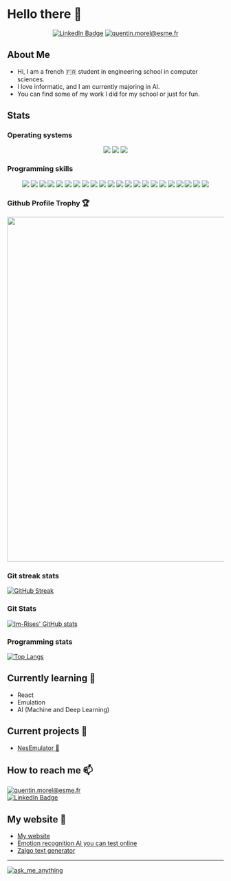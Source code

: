 # Hello there 👋

<!-- Docs for Readme APi display -->
<!-- 
https://github.com/anuraghazra/github-readme-stats
https://dev.to/envoy_/150-badges-for-github-pnk
https://github.com/ryo-ma/github-profile-trophy
https://github-readme-streak-stats.herokuapp.com/demo/?user=Im-Rises&theme=dark&hide_border=true&date_format=&locale=en&properties=background
-->

<p align="center">
    <a href="https://www.linkedin.com/in/quentin-morel-630b4215a/"><img src="https://img.shields.io/badge/LinkedIn-0077B5?style=for-the-badge&logo=linkedin&logoColor=white" alt="LinkedIn Badge"></a>
    <a href="mailto:quentin.morel@esme.fr"><img src="https://img.shields.io/badge/Microsoft_Outlook-0078D4?style=for-the-badge&logo=microsoft-outlook&logoColor=white" alt="quentin.morel@esme.fr"></a>
</p>

## About Me 

- Hi, I am a french 🇫🇷 student in engineering school in computer sciences.  
- I love informatic, and I am currently majoring in AI.
- You can find some of my work I did for my school or just for fun.

## Stats

### Operating systems

<p align='center'>
    <img src="https://img.shields.io/badge/Windows-0078D6?style=for-the-badge&logo=windows&logoColor=white">
    <img src="https://img.shields.io/badge/Ubuntu-E95420?style=for-the-badge&logo=ubuntu&logoColor=white">
    <img src="https://img.shields.io/badge/Android-3DDC84?style=for-the-badge&logo=android&logoColor=white">
</p>

### Programming skills

<p align="center">
<img src="https://img.shields.io/badge/GIT-E44C30?style=for-the-badge&logo=git&logoColor=white">
<img src="https://img.shields.io/badge/C-00599C?style=for-the-badge&logo=c&logoColor=white">
<img src="https://img.shields.io/badge/C%2B%2B-00599C?style=for-the-badge&logo=c%2B%2B&logoColor=white">
<img src="https://img.shields.io/badge/C%23-239120?style=for-the-badge&logo=c-sharp&logoColor=white">
<img src="https://img.shields.io/badge/Rust-000000?style=for-the-badge&logo=rust&logoColor=white">
<img src="https://img.shields.io/badge/Python-3776AB?style=for-the-badge&logo=python&logoColor=white">
<img src="https://img.shields.io/badge/Java-ED8B00?style=for-the-badge&logo=java&logoColor=white">
<img src="https://img.shields.io/badge/HTML5-E34F26?style=for-the-badge&logo=html5&logoColor=white">
<img src="https://img.shields.io/badge/Sass-CC6699?style=for-the-badge&logo=sass&logoColor=white">    
<img src="https://img.shields.io/badge/CSS3-1572B6?style=for-the-badge&logo=css3&logoColor=white">
<img src="https://img.shields.io/badge/PHP-777BB4?style=for-the-badge&logo=php&logoColor=white">
<img src="https://img.shields.io/badge/React-20232A?style=for-the-badge&logo=react&logoColor=61DAFB">
<img src="https://img.shields.io/badge/TypeScript-007ACC?style=for-the-badge&logo=typescript&logoColor=white">
<img src="https://img.shields.io/badge/JavaScript-323330?style=for-the-badge&logo=javascript&logoColor=F7DF1E">
<img src="https://camo.githubusercontent.com/6a8b20fc1ddb794223a4367e9335b7b61e493bb0a5f12ee034aa2b73644a12db/68747470733a2f2f696d672e736869656c64732e696f2f62616467652f626c617a6f722d2532333531324244342e7376673f267374796c653d666f722d7468652d6261646765266c6f676f3d626c617a6f72266c6f676f436f6c6f723d7768697465">
<img src="https://img.shields.io/badge/Node.js-43853D?style=for-the-badge&logo=node.js&logoColor=white">
<img src="https://img.shields.io/badge/SQLite-07405E?style=for-the-badge&logo=sqlite&logoColor=white">
<img src="https://img.shields.io/badge/Shell_Script-121011?style=for-the-badge&logo=gnu-bash&logoColor=white">
<img src="https://img.shields.io/badge/Unity-100000?style=for-the-badge&logo=unity&logoColor=white">
<img src="https://img.shields.io/badge/Dart-0175C2?style=for-the-badge&logo=dart&logoColor=white">
<img src="https://img.shields.io/badge/Flutter-02569B?style=for-the-badge&logo=flutter&logoColor=white">
<img src="https://www.mathworks.com/matlabcentral/images/matlab-file-exchange.svg">
<!-- Blazor -->
</p>

### Github Profile Trophy 🏆

<a href="https://github.com/ryo-ma/github-profile-trophy">
  <img width=800 src="https://github-profile-trophy.vercel.app/?username=Im-Rises&column=8&theme=gruvbox&no-frame=true"/>
</a>

### Git streak stats

[![GitHub Streak](https://github-readme-streak-stats.herokuapp.com?user=Im-Rises&theme=tokyonight&hide_border=true)](https://git.io/streak-stats)

### Git Stats

[![Im-Rises' GitHub stats](https://github-readme-stats.vercel.app/api?username=Im-Rises&show_icons=true&count_private=true&hide_border=true&theme=tokyonight)](https://github.com/Im-Rises)
<!--<img align="center" src="https://github-readme-stats.vercel.app/api?username=Im-Rises&show_icons=true&count_private=true&theme=tokyonight">-->

### Programming stats

[![Top Langs](https://github-readme-stats.vercel.app/api/top-langs/?username=Im-Rises&langs_count=10&hide=Objective-C,html,css,shaderlab,glsl,cmake,hlsl,dart&layout=compact&hide_border=true&theme=tokyonight)](https://github.com/Im-Rises?tab=repositories)

## Currently learning 🌱

- React
- Emulation
- AI (Machine and Deep Learning)

## Current projects 🔭

- <a href="https://github.com/Im-Rises/NesEmulator">NesEmulator 👾</a>

## How to reach me 📫

<a href="mailto:quentin.morel@esme.fr"><img src="https://img.shields.io/badge/Microsoft_Outlook-0078D4?style=for-the-badge&logo=microsoft-outlook&logoColor=white" alt="quentin.morel@esme.fr"></a>  
<a href="https://www.linkedin.com/in/quentin-morel-630b4215a/"><img src="https://img.shields.io/badge/LinkedIn-0077B5?style=for-the-badge&logo=linkedin&logoColor=white" alt="LinkedIn Badge"></a>  

## My website 💬

- [My website](https://im-rises.github.io)
- [Emotion recognition AI you can test online](https://github.com/Im-Rises/emotion-recognition-website)
- [Zalgo text generator](https://im-rises.github.io/zalgo-generator/)

---
<a href="mailto:quentin.morel@esme.fr"><img src="https://img.shields.io/badge/Ask%20me-anything-1abc9c.svg" alt="ask_me_anything"></a>

<!--

## To do

- NesEmulator
- SpaceInvadersArcadeEmulator
- VideoEnhancerHD
- DroneControl
- Im-Rises.github.io

Here are some ideas to get you started:

- 🔭 I’m currently working on ...
- 🌱 I’m currently learning ...
- 👯 I’m looking to collaborate on ...
- 🤔 I’m looking for help with ...
- 💬 Ask me about ...
- 📫 How to reach me: ...
- 😄 Pronouns: ...
- ⚡ Fun fact: ...
- ♾️
-->
